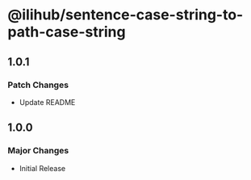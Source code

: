 # @ilihub/sentence-case-string-to-path-case-string

## 1.0.1

### Patch Changes

- Update README

## 1.0.0

### Major Changes

- Initial Release
